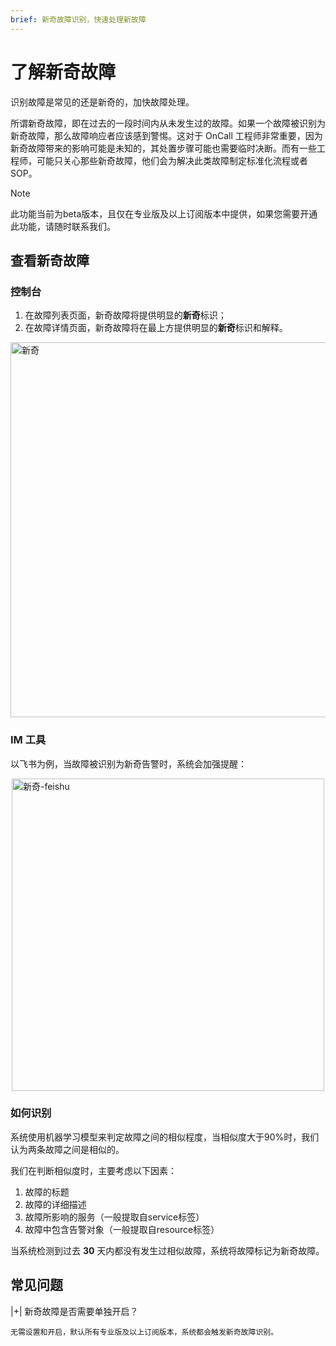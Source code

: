 ```yaml
---
brief: 新奇故障识别，快速处理新故障
---
```


# 了解新奇故障

识别故障是常见的还是新奇的，加快故障处理。

所谓新奇故障，即在过去的一段时间内从未发生过的故障。如果一个故障被识别为新奇故障，那么故障响应者应该感到警惕。这对于 OnCall 工程师非常重要，因为新奇故障带来的影响可能是未知的，其处置步骤可能也需要临时决断。而有一些工程师，可能只关心那些新奇故障，他们会为解决此类故障制定标准化流程或者SOP。

> [!NOTE]
> 此功能当前为beta版本，且仅在专业版及以上订阅版本中提供，如果您需要开通此功能，请随时联系我们。

## 查看新奇故障

### 控制台

1. 在故障列表页面，新奇故障将提供明显的**新奇**标识；
2. 在故障详情页面，新奇故障将在最上方提供明显的**新奇**标识和解释。

<img src="https://fcdoc.github.io/img/zh/flashduty/alter/understand_novel_faults/1.avif" alt="新奇" style="display: block; margin: 0 auto;" width="600">

### IM 工具

以飞书为例，当故障被识别为新奇告警时，系统会加强提醒：

<img src="https://fcdoc.github.io/img/zh/flashduty/alter/understand_novel_faults/2.avif" alt="新奇-feishu" style="display: block; margin: 0 auto;" width="500">

### 如何识别

系统使用机器学习模型来判定故障之间的相似程度，当相似度大于90%时，我们认为两条故障之间是相似的。

我们在判断相似度时，主要考虑以下因素：

1. 故障的标题
2. 故障的详细描述
3. 故障所影响的服务（一般提取自service标签）
4. 故障中包含告警对象（一般提取自resource标签）

当系统检测到过去 **30** 天内都没有发生过相似故障，系统将故障标记为新奇故障。

## 常见问题

|+| 新奇故障是否需要单独开启？

    无需设置和开启，默认所有专业版及以上订阅版本，系统都会触发新奇故障识别。